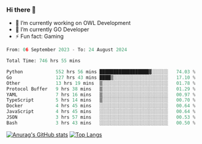 ### Hi there 👋 

- 🔭 I’m currently working on OWL Development
- 🌱 I’m currently GO Developer
-  ⚡ Fun fact: Gaming
  
  <!--
- 👯 I’m looking to collaborate on ...
- 🤔 I’m looking for help with ...
- 💬 Ask me about ...
- 📫 How to reach me: ...
- 😄 Pronouns: ...
-->

<!--START_SECTION:waka-->

```python
From: 06 September 2023 - To: 24 August 2024

Total Time: 746 hrs 55 mins

Python            552 hrs 56 mins ██████████████████▓░░░░░░   74.03 %
Go                127 hrs 43 mins ████▒░░░░░░░░░░░░░░░░░░░░   17.10 %
Other             13 hrs 19 mins  ▒░░░░░░░░░░░░░░░░░░░░░░░░   01.78 %
Protocol Buffer   9 hrs 38 mins   ▒░░░░░░░░░░░░░░░░░░░░░░░░   01.29 %
YAML              7 hrs 16 mins   ▒░░░░░░░░░░░░░░░░░░░░░░░░   00.97 %
TypeScript        5 hrs 14 mins   ▒░░░░░░░░░░░░░░░░░░░░░░░░   00.70 %
Docker            4 hrs 45 mins   ░░░░░░░░░░░░░░░░░░░░░░░░░   00.64 %
JavaScript        4 hrs 45 mins   ░░░░░░░░░░░░░░░░░░░░░░░░░   00.64 %
JSON              3 hrs 57 mins   ░░░░░░░░░░░░░░░░░░░░░░░░░   00.53 %
Bash              3 hrs 43 mins   ░░░░░░░░░░░░░░░░░░░░░░░░░   00.50 %
```

<!--END_SECTION:waka-->

[![Anurag's GitHub stats](https://github-readme-stats.vercel.app/api?username=aebalz&show_icons=true&theme=codeSTACKr)](https://github.com/anuraghazra/github-readme-stats)
[![Top Langs](https://github-readme-stats.vercel.app/api/top-langs/?username=aebalz&layout=compact&card_width=350&theme=codeSTACKr)](https://github.com/anuraghazra/github-readme-stats)
<!-- [![Readme Card](https://github-readme-stats.vercel.app/api/pin/?username=aebalz&repo=go-gin-gone&show_owner=true)](https://github.com/anuraghazra/github-readme-stats)-->
